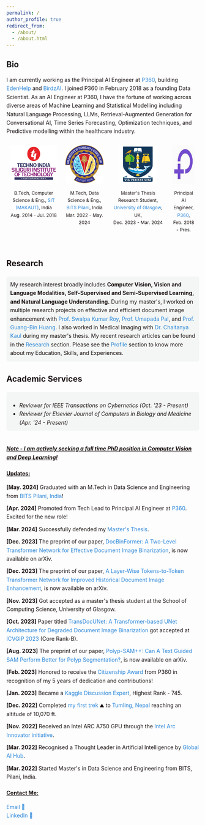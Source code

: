 ```yaml
---
permalink: /
author_profile: true
redirect_from: 
  - /about/
  - /about.html
---
```


<style>
  .content-container {
    font-size: 14px;
    color: #1B1212;
    line-height: 1.6;
  }
  .content-container a {
    text-decoration: none;
    color: #4040FF;
  }
  .content-container a:hover {
    text-decoration: underline;
  }
  .logo-container {
    display: flex;
    flex-wrap: wrap;
    justify-content: space-between;
    margin: 20px 0;
  }
  .logo-item {
    text-align: center;
    margin: 10px;
  }
  .logo-item img {
    width: 100px;
    height: 100px;
    margin-bottom: 10px;
  }
  .logo-item p {
    font-size: 14px;
    color: #1B1212;
  }
  .updates-list {
    list-style-type: none;
    padding: 0;
  }
  .updates-list li {
    margin: 10px 0;
  }
  .updates-list a {
    color: #4040FF;
    text-decoration: none;
  }
  .updates-list a:hover {
    text-decoration: underline;
  }
  .updates-list, h3, p {
    font-size: 14px;
  }
</style>
<style>
  .research-interest {
    background-color: #f3f6f4; /* Light grey */
    padding: 10px;
    border-radius: 5px;
    transition: background-color 0.3s ease; /* Smooth transition for background color */
  }
  
  .research-interest:hover {
    background-color: #d0d0d0; /* Deeper grey on hover */
  }
</style>

<h2>Bio</h2>
<div class="content-container">
  <p style="font-size: 14px;">I am currently working as the Principal AI Engineer at <a href="https://www.p360.com/" style="color: #2985d8; text-decoration: none;">P360</a>, building <a href="https://www.p360.com/edenhelp/" style="color: #2985d8; text-decoration: none;">EdenHelp</a> and <a href="https://www.p360.com/birdzai/" style="color: #2985d8; text-decoration: none;">BirdzAI</a>. I joined P360 in February 2018 as a founding Data Scientist. As an AI Engineer at P360, I have the fortune of working across diverse areas of Machine Learning and Statistical Modelling including Natural Language Processing, LLMs, Retrieval-Augmented Generation for Conversational AI, Time Series Forecasting, Optimization techniques, and Predictive modelling within the healthcare industry.</p>

  <div style="display: flex; justify-content: space-between;">
    <div style="text-align: center; margin: 10px;">
      <img src="../images/SIT_3.jpg" alt="Logo1" style="width: 120px; height: 100px; margin-bottom: 10px;">
      <div style="font-size: 12px; color: #1B1212;">B.Tech, Computer Science & Eng., <a href="https://sittechno.org/" style="color: #2985d8; text-decoration: none;">SIT (MAKAUT)</a>, India<br>Aug. 2014 - Jul. 2018</div>
    </div>
    <div style="text-align: center; margin: 10px;">
    <img src="../images/bits.png" alt="Logo4" style="width: 100px; height: 100px; margin-bottom: 10px;">
    <div style="font-size: 12px; color: #1B1212;">M.Tech, Data Science & Eng., <a href="http://www.bits-pilani.ac.in/" style="color: #2985d8; text-decoration: none;">BITS Pilani</a>, India<br>Mar. 2022 - May. 2024</div>
    </div>
    <div style="text-align: center; margin: 10px;">
    <img src="../images/UoG_3.png" alt="Logo5" style="width: 100px; height: 100px; margin-bottom: 10px;">
    <div style="font-size: 12px; color: #1B1212;">Master's Thesis Research Student,<a href="https://www.gla.ac.uk/" style="color: #2985d8; text-decoration: none;"> University of Glasgow</a>, UK,<br>Dec. 2023 - Mar. 2024</div>
    </div>
    <div style="text-align: center; margin: 10px;">
      <img src="../images/p360.jpeg" alt="Logo3" style="width: 100px; height: 100px; margin-bottom: 10px;">
      <div style="font-size: 12px; color: #1B1212;">Principal AI Engineer, <a href="https://www.p360.com/" style="color: #2985d8; text-decoration: none;">P360</a>,<br>Feb. 2018 - Pres.</div>
    </div>
  </div><br>

  <!-- <div class="research-interest">
      My research interest broadly includes <strong>Computer Vision, Vision and Language Modalities, Self-Supervised and Semi-Supervised Learning and Natural Language Understanding.</strong> During my master's I worked on multiple research projects on effective and efficient document image enhancement with <a href="https://scholar.google.com/citations?user=1WVrFGwAAAAJ&hl=en" style="color: #2985d8; text-decoration: none;">Prof. Swalpa Kumar Roy</a>, <a href="https://scholar.google.com/citations?user=2_z_CogAAAAJ&hl=en" style="color: #2985d8; text-decoration: none;">Prof. Umapada Pal</a> and <a href="https://scholar.google.com.sg/citations?user=LhSqQCIAAAAJ&hl=en" style="color: #2985d8; text-decoration: none;">Prof. Guang-Bin Huang</a>. I also worked in Medical Imaging with <a href="https://chaitanya-kaul.github.io/" style="color: #2985d8; text-decoration: none;">Dr. Chaitanya Kaul</a> during my master's thesis. My recent research articles can be found in the <a href="/publications/" style="color: #2985d8; text-decoration: none;">Research</a> section. Please see the <a href="/cv/" style="color: #2985d8; text-decoration: none;">Profile</a> section to know more about my Education, Skills and Experiences.
  </div><br> -->

  <h2>Research</h2>
  <div class="research-interest">
    My research interest broadly includes <strong>Computer Vision, Vision and Language Modalities, Self-Supervised and Semi-Supervised Learning, and Natural Language Understanding.</strong> During my master's, I worked on multiple research projects on effective and efficient document image enhancement with <a href="https://scholar.google.com/citations?user=1WVrFGwAAAAJ&hl=en" style="color: #2985d8; text-decoration: none;">Prof. Swalpa Kumar Roy</a>, <a href="https://scholar.google.com/citations?user=2_z_CogAAAAJ&hl=en" style="color: #2985d8; text-decoration: none;">Prof. Umapada Pal</a>, and <a href="https://scholar.google.com.sg/citations?user=LhSqQCIAAAAJ&hl=en" style="color: #2985d8; text-decoration: none;">Prof. Guang-Bin Huang</a>. I also worked in Medical Imaging with <a href="https://chaitanya-kaul.github.io/" style="color: #2985d8; text-decoration: none;">Dr. Chaitanya Kaul</a> during my master's thesis. My recent research articles can be found in the <a href="/publications/" style="color: #2985d8; text-decoration: none;">Research</a> section. Please see the <a href="/cv/" style="color: #2985d8; text-decoration: none;">Profile</a> section to know more about my Education, Skills, and Experiences.
  </div>

  <h2>Academic Services</h2>
  <div class="research-interest" style="margin-bottom: 0;">
    <ul style="margin-bottom: 0;">
      <li><i>Reviewer for IEEE Transactions on Cybernetics (Oct. '23 - Present)</i></li>
      <li><i>Reviewer for Elsevier Journal of Computers in Biology and Medicine (Apr. '24 - Present)</i></li>
    </ul>
  </div><br>

  <p style="font-size: 14px;"><strong><em><u>Note - I am actively seeking a full time PhD position in Computer Vision and Deep Learning!</u></em></strong></p>

  <h3 style="text-decoration: underline;">Updates:</h3>
  <ul class="updates-list">
    <li><strong>[May. 2024]</strong> Graduated with an M.Tech in Data Science and Engineering from <a href="https://www.bits-pilani.ac.in/" style="color: #2985d8; text-decoration: none;">BITS Pilani, India</a>!</li>
    <li><strong>[Apr. 2024]</strong> Promoted from Tech Lead to Principal AI Engineer at <a href="https://www.p360.com/leadership/" style="color: #2985d8; text-decoration: none;">P360</a>. Excited for the new role!</li>
    <li><strong>[Mar. 2024]</strong> Successfully defended my <a href="https://arxiv.org/pdf/2406.03173" style="color: #2985d8; text-decoration: none;">Master's Thesis</a>.</li>
    <li><strong>[Dec. 2023]</strong> The preprint of our paper, <a href="https://arxiv.org/abs/2312.03568" style="color: #2985d8; text-decoration: none;">DocBinFormer: A Two-Level Transformer Network for Effective Document Image Binarization</a>, is now available on arXiv.</li>
    <li><strong>[Dec. 2023]</strong> The preprint of our paper, <a href="https://arxiv.org/abs/2312.03946" style="color: #2985d8; text-decoration: none;">A Layer-Wise Tokens-to-Token Transformer Network for Improved Historical Document Image Enhancement</a>, is now available on arXiv.</li>
    <li><strong>[Nov. 2023]</strong> Got accepted as a master's thesis student at the School of Computing Science, University of Glasgow.</li>
    <li><strong>[Oct. 2023]</strong> Paper titled <a href="https://dl.acm.org/doi/abs/10.1145/3627631.3627639" style="color: #2985d8; text-decoration: none;">TransDocUNet: A Transformer-based UNet Architecture for Degraded Document Image Binarization</a> got accepted at <a href="https://www.iitrpr.ac.in/ICVGIP/" style="color: #2985d8; text-decoration: none;">ICVGIP 2023</a> (Core Rank-B).</li>
    <li><strong>[Aug. 2023]</strong> The preprint of our paper, <a href="https://arxiv.org/abs/2308.06623" style="color: #2985d8; text-decoration: none;">Polyp-SAM++: Can A Text Guided SAM Perform Better for Polyp Segmentation?</a>, is now available on arXiv.</li>
    <li><strong>[Feb. 2023]</strong> Honored to receive the <a href="https://media.licdn.com/dms/image/C4D22AQEdWsHeU2QLJg/feedshare-shrink_1280/0/1676489330264?e=1724889600&v=beta&t=ke4AZbS55zvxJw1KDHGBDuH1uffjvnlMt6cP7mjCNos" style="color: #2985d8; text-decoration: none;">Citizenship Award</a> from P360 in recognition of my 5 years of dedication and contributions!</li>
    <li><strong>[Jan. 2023]</strong> Became a <a href="https://www.kaggle.com/risabbiswas19" style="color: #2985d8; text-decoration: none;">Kaggle Discussion Expert</a>, Highest Rank - 745.</li>
    <li><strong>[Dec. 2022]</strong> Completed <a href="https://media.licdn.com/dms/image/C4E22AQFMcdBf4hkbhQ/feedshare-shrink_1280/0/1671638780264?e=1724889600&v=beta&t=UMka8JxUr92ku14VrtO9-HkpoSGmGNJtQROIhk9OItk" style="color: #2985d8; text-decoration: none;">my first trek</a> ⛰️ to <a href="https://dooars.info/wp-content/uploads/photo-gallery/imported_from_media_libray/18_kanchenzonga_from_tumling.jpg?bwg=1554903620" style="color: #2985d8; text-decoration: none;">Tumling, Nepal</a> reaching an altitude of 10,070 ft.</li>
    <li><strong>[Nov. 2022]</strong> Received an Intel ARC A750 GPU through the <a href="https://community.intel.com/t5/Blogs/Products-and-Solutions/Graphics/Apply-to-be-an-Intel-Arc-Innovator/post/1348540" style="color: #2985d8; text-decoration: none;">Intel Arc Innovator initiative</a>.</li>
    <li><strong>[Mar. 2022]</strong> Recognised a Thought Leader in Artificial Intelligence by <a href="https://www.linkedin.com/posts/globalaihub_globalaihub-thoughtleader-ai-activity-6909830724439130112-_yog?utm_source=share&utm_medium=member_desktop" style="color: #2985d8; text-decoration: none;">Global AI Hub</a>.</li>
    <li><strong>[Mar. 2022]</strong> Started Master's in Data Science and Engineering from BITS, Pilani, India.</li>
  </ul>

  <h3 style="text-decoration: underline;">Contact Me:</h3>
  <p>
  <a href="mailto:risabbiswas19@gmail.com" style="color: #2985d8; text-decoration: none;">Email 📩</a><br>
  <a href="https://www.linkedin.com/in/risab-biswas/" style="color: #2985d8; text-decoration: none;">LinkedIn 🙌</a>
  </p>
</div><br>

<div style="width: 100%; max-width: 150px; margin-left: 0;">
  <script type="text/javascript" id="clstr_globe" src="//clustrmaps.com/globe.js?d=Cy-IWclfCDvThPB2CnFlJVPj0gl6FmmdVitkid3tV9c"></script>
</div>
